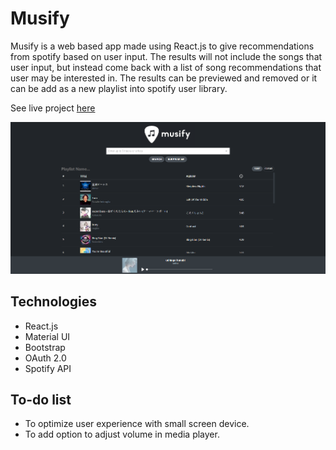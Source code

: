 # Musify

Musify is a web based app made using React.js to give recommendations from spotify based on user input. The results will not include the songs that user input, but instead come back with a list of song recommendations that user may be interested in. The results can be previewed and removed or it can be add as a new playlist into spotify user library.

See live project [here](https://my-musify.netlify.app)

![Alt text](./public/Screenshot%202022-08-05%20080029.png "Optional title")

## Technologies

- React.js
- Material UI
- Bootstrap
- OAuth 2.0 
- Spotify API

## To-do list

- To optimize user experience with small screen device.
- To add option to adjust volume in media player.